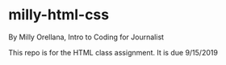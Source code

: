 # milly-html-css

By Milly Orellana, Intro to Coding for Journalist

This repo is for the HTML class assignment. It is due 9/15/2019
